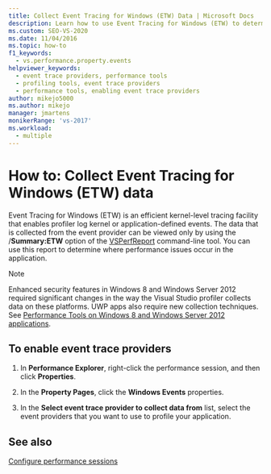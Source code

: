 ```yaml
---
title: Collect Event Tracing for Windows (ETW) Data | Microsoft Docs
description: Learn how to use Event Tracing for Windows (ETW) to determine where performance issues occur in the application. You view the data with VSPerfReport.exe.
ms.custom: SEO-VS-2020
ms.date: 11/04/2016
ms.topic: how-to
f1_keywords: 
  - vs.performance.property.events
helpviewer_keywords: 
  - event trace providers, performance tools
  - profiling tools, event trace providers
  - performance tools, enabling event trace providers
author: mikejo5000
ms.author: mikejo
manager: jmartens
monikerRange: 'vs-2017'
ms.workload: 
  - multiple
---
```

# How to: Collect Event Tracing for Windows (ETW) data

Event Tracing for Windows (ETW) is an efficient kernel-level tracing facility that enables profiler log kernel or application-defined events. The data that is collected from the event provider can be viewed only by using the /**Summary:ETW** option of the [VSPerfReport](../profiling/vsperfreport.md) command-line tool. You can use this report to determine where performance issues occur in the application.

> [!NOTE]
> Enhanced security features in Windows 8 and Windows Server 2012 required significant changes in the way the Visual Studio profiler collects data on these platforms. UWP apps also require new collection techniques. See [Performance Tools on Windows 8 and Windows Server 2012 applications](../profiling/performance-tools-on-windows-8-and-windows-server-2012-applications.md).

## To enable event trace providers

1. In **Performance Explorer**, right-click the performance session, and then click **Properties**.

2. In the **Property Pages**, click the **Windows Events** properties.

3. In the **Select event trace provider to collect data from** list, select the event providers that you want to use to profile your application.

## See also

[Configure performance sessions](../profiling/configuring-performance-sessions.md)
